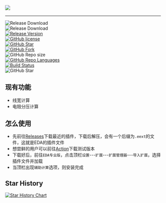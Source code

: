 ## ![](https://socialify.git.ci/xiaowine/easyeda-pro-pcb-calculation-tools/image?description=1&descriptionEditable=%e5%98%89%e7%ab%8b%e5%88%9bEDA+PCB+%e8%be%85%e5%8a%a9%e8%ae%a1%e7%ae%97%e6%8f%92%e4%bb%b6&language=1&name=1&owner=1&theme=Auto)

---

![Release Download](https://img.shields.io/github/downloads/xiaowine/LCEDA_Assisted_Computing_Plugin/total?style=flat-square)  
![Release Download](https://img.shields.io/github/downloads/xiaowine/LCEDA_Assisted_Computing_Plugin/total?style=flat-square)  
[![Release Version](https://img.shields.io/github/v/release/xiaowine/LCEDA_Assisted_Computing_Plugin?style=flat-square)](https://github.com/xiaowine/LCEDA_Assisted_Computing_Plugin/releases/latest)  
[![GitHub license](https://img.shields.io/github/license/xiaowine/LCEDA_Assisted_Computing_Plugin?style=flat-square)](https://github.com/xiaowine/LCEDA_Assisted_Computing_Plugin/LICENSE)  
[![GitHub Star](https://img.shields.io/github/stars/xiaowine/LCEDA_Assisted_Computing_Plugin?style=flat-square)](https://github.com/xiaowine/LCEDA_Assisted_Computing_Plugin/stargazers)  
[![GitHub Fork](https://img.shields.io/github/forks/xiaowine/LCEDA_Assisted_Computing_Plugin?style=flat-square)](https://github.com/xiaowine/LCEDA_Assisted_Computing_Plugin/network/members)  
![GitHub Repo size](https://img.shields.io/github/repo-size/xiaowine/LCEDA_Assisted_Computing_Plugin?style=flat-square&color=3cb371)  
[![GitHub Repo Languages](https://img.shields.io/github/languages/top/xiaowine/LCEDA_Assisted_Computing_Plugin?style=flat-square)](https://github.com/xiaowine/LCEDA_Assisted_Computing_Plugin/search?l=koltin)  
[![Build Status](https://img.shields.io/endpoint.svg?url=https%3A%2F%2Factions-badge.atrox.dev%2F577fkj%2FStatusBarLyric%2Fbadge%3Fref%3Dmain&style=flat)](https://actions-badge.atrox.dev/xiaowine/LCEDA_Assisted_Computing_Plugin/goto?ref=main)  
![GitHub Star](https://img.shields.io/github/stars/xiaowine/LCEDA_Assisted_Computing_Plugin.svg?style=social)

## 现有功能

- 线宽计算
- 电阻分压计算

## 怎么使用

- 先前往[Releases](https://github.com/xiaowine/easyeda-pro-pcb-calculation-tools/releases)下载最近的插件，下载后解压，会有一个后缀为`.eext`的文件，这就是EDA的插件文件
- 想尝鲜的用户可以前往[Action](https://github.com/xiaowine/easyeda-pro-pcb-calculation-tools/actions)下载测试版本
- 下载好后，前往`EDA专业版`，点击顶栏`设置`---`扩展`---`扩展管理器`---`导入扩展`，选择插件文件并加载
- 当顶栏出现`辅助计算`选项，则安装完成

## Star History

[![Star History Chart](https://api.star-history.com/svg?repos=xiaowine/LCEDA_Assisted_Computing_Plugin&type=Timeline)](https://star-history.com/#xiaowine/LCEDA_Assisted_Computing_Plugin&Timeline)
